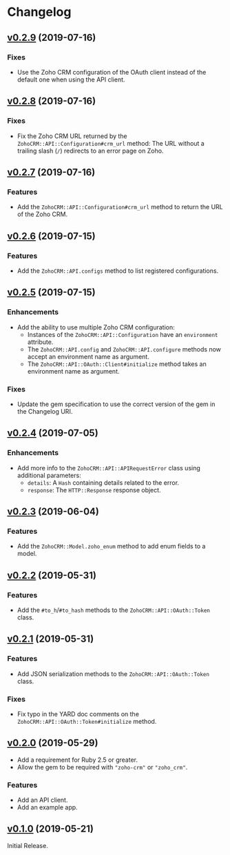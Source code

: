 Changelog
=========

[v0.2.9](https://github.com/Tracktor/zoho-crm/tree/v0.2.9) (2019-07-16)
-----------------------------------------------------------------------

### Fixes

- Use the Zoho CRM configuration of the OAuth client instead of the default one when using the API client.

[v0.2.8](https://github.com/Tracktor/zoho-crm/tree/v0.2.8) (2019-07-16)
-----------------------------------------------------------------------

### Fixes

- Fix the Zoho CRM URL returned by the `ZohoCRM::API::Configuration#crm_url` method: The URL without a trailing slash (`/`) redirects to an error page on Zoho.

[v0.2.7](https://github.com/Tracktor/zoho-crm/tree/v0.2.7) (2019-07-16)
-----------------------------------------------------------------------

### Features

- Add the `ZohoCRM::API::Configuration#crm_url` method to return the URL of the Zoho CRM.

[v0.2.6](https://github.com/Tracktor/zoho-crm/tree/v0.2.6) (2019-07-15)
-----------------------------------------------------------------------

### Features

- Add the `ZohoCRM::API.configs` method to list registered configurations.

[v0.2.5](https://github.com/Tracktor/zoho-crm/tree/v0.2.5) (2019-07-15)
-----------------------------------------------------------------------

### Enhancements

- Add the ability to use multiple Zoho CRM configuration:
  - Instances of the `ZohoCRM::API::Configuration` have an `environment` attribute.
  - The `ZohoCRM::API.config` and `ZohoCRM::API.configure` methods now accept an environment name as argument.
  - The `ZohoCRM::API::OAuth::Client#initialize` method takes an environment name as argument.

### Fixes

- Update the gem specification to use the correct version of the gem in the Changelog URI.

[v0.2.4](https://github.com/Tracktor/zoho-crm/tree/v0.2.4) (2019-07-05)
-----------------------------------------------------------------------

### Enhancements

- Add more info to the `ZohoCRM::API::APIRequestError` class using additional parameters:
  - `details`: A `Hash` containing details related to the error.
  - `response`: The `HTTP::Response` response object.

[v0.2.3](https://github.com/Tracktor/zoho-crm/tree/v0.2.3) (2019-06-04)
-----------------------------------------------------------------------

### Features

- Add the `ZohoCRM::Model.zoho_enum` method to add enum fields to a model.

[v0.2.2](https://github.com/Tracktor/zoho-crm/tree/v0.2.2) (2019-05-31)
-----------------------------------------------------------------------

### Features

- Add the `#to_h`/`#to_hash` methods to the `ZohoCRM::API::OAuth::Token` class.

[v0.2.1](https://github.com/Tracktor/zoho-crm/tree/v0.2.1) (2019-05-31)
-----------------------------------------------------------------------

### Features

- Add JSON serialization methods to the `ZohoCRM::API::OAuth::Token` class.

### Fixes

- Fix typo in the YARD doc comments on the `ZohoCRM::API::OAuth::Token#initialize` method.

[v0.2.0](https://github.com/Tracktor/zoho-crm/tree/v0.2.0) (2019-05-29)
-----------------------------------------------------------------------

- Add a requirement for Ruby 2.5 or greater.
- Allow the gem to be required with `"zoho-crm"` or `"zoho_crm"`.

### Features

- Add an API client.
- Add an example app.

[v0.1.0](https://github.com/Tracktor/zoho-crm/tree/v0.1.0) (2019-05-21)
-----------------------------------------------------------------------

Initial Release.
